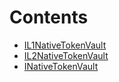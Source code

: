 # Contents

- [IL1NativeTokenVault](IL1NativeTokenVault.sol/interface.IL1NativeTokenVault.md)
- [IL2NativeTokenVault](IL2NativeTokenVault.sol/interface.IL2NativeTokenVault.md)
- [INativeTokenVault](INativeTokenVault.sol/interface.INativeTokenVault.md)
